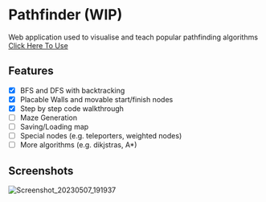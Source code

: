 # Pathfinder (WIP)
Web application used to visualise and teach popular pathfinding algorithms
[Click Here To Use](https://ddannyll.github.io/pathfinder/)

## Features
- [x] BFS and DFS with backtracking
- [x] Placable Walls and movable start/finish nodes
- [x] Step by step code walkthrough
- [ ] Maze Generation
- [ ] Saving/Loading map
- [ ] Special nodes (e.g. teleporters, weighted nodes)
- [ ] More algorithms (e.g. dikjstras, A*) 

## Screenshots
![Screenshot_20230507_191937](https://user-images.githubusercontent.com/80935652/236669044-99afceb4-01d8-4c27-b4e2-f9fb39ba6492.png)
